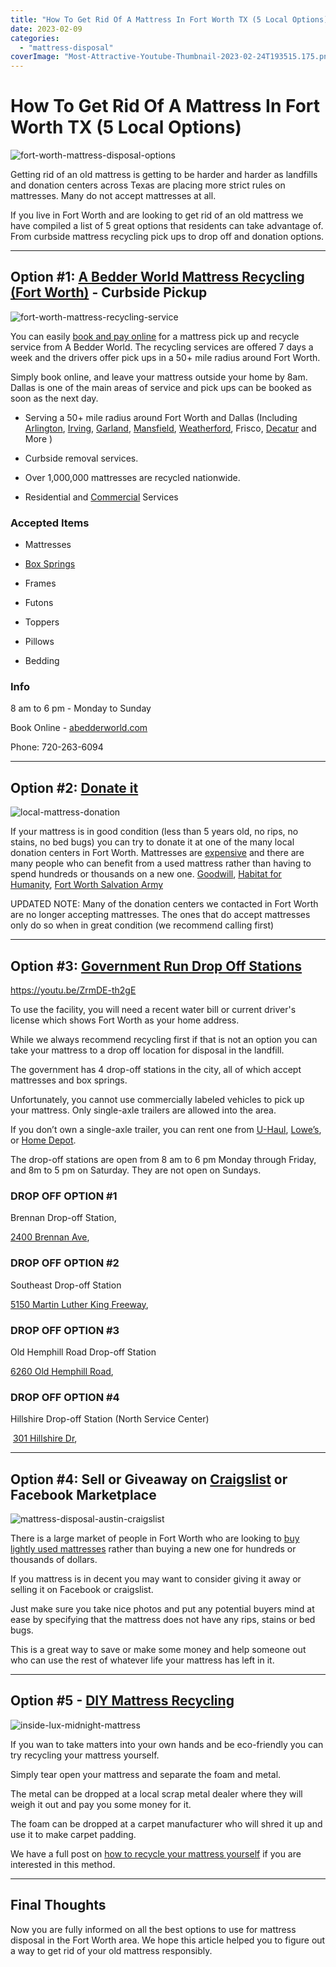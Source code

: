 ```yaml
---
title: "How To Get Rid Of A Mattress In Fort Worth TX (5 Local Options)"
date: 2023-02-09
categories: 
  - "mattress-disposal"
coverImage: "Most-Attractive-Youtube-Thumbnail-2023-02-24T193515.175.png"
---
```


# How To Get Rid Of A Mattress In Fort Worth TX (5 Local Options)

![fort-worth-mattress-disposal-options](images/Most-Attractive-Youtube-Thumbnail-2023-02-24T193515.175-1024x576.png)

Getting rid of an old mattress is getting to be harder and harder as landfills and donation centers across Texas are placing more strict rules on mattresses. Many do not accept mattresses at all.

If you live in Fort Worth and are looking to get rid of an old mattress we have compiled a list of 5 great options that residents can take advantage of. From curbside mattress recycling pick ups to drop off and donation options.

* * *

## Option #1: [A Bedder World Mattress Recycling (Fort Worth)](https://www.abedderworld.com/mattress-disposal-fort-worth/) - Curbside Pickup

![fort-worth-mattress-recycling-service](images/Screen-Shot-2023-02-23-at-10.50.58-PM-1024x493.png)

You can easily [book and pay online](https://www.abedderworld.com/mattress-disposal-fort-worth/) for a mattress pick up and recycle service from A Bedder World. The recycling services are offered 7 days a week and the drivers offer pick ups in a 50+ mile radius around Fort Worth.

Simply book online, and leave your mattress outside your home by 8am. Dallas is one of the main areas of service and pick ups can be booked as soon as the next day.

- Serving a 50+ mile radius around Fort Worth and Dallas (Including [Arlington](https://www.abedderworld.com/how-to-get-rid-of-a-mattress-in-arlington-tx-local-options.html/), [Irving](https://www.abedderworld.com/how-to-get-rid-of-a-mattress-in-irving-tx.html/), [Garland](https://www.abedderworld.com/get-rid-of-a-mattress-in-garland-tx.html/), [Mansfield](https://www.abedderworld.com/Mansfield-TX/), [Weatherford](https://www.abedderworld.com/Weatherford-TX/), Frisco, [Decatur](https://www.abedderworld.com/Decatur-TX/) and More )

- Curbside removal services.

- Over 1,000,000 mattresses are recycled nationwide.

- Residential and [Commercial](https://www.abedderworld.com/commercial/) Services

### **Accepted Items**

- Mattresses

- [Box Springs](https://www.abedderworld.com/how-to-get-rid-of-a-box-spring.html/)

- Frames

- Futons

- Toppers

- Pillows

- Bedding

### Info

8 am to 6 pm - Monday to Sunday

Book Online - [abedderworld.com](https://www.abedderworld.com/mattress-disposal-fort-worth/)

Phone: 720-263-6094

* * *

## Option #2: [Donate it](https://goodwillnorthcentraltexas.org/)

![local-mattress-donation](images/Donate-Local-Red-243x300-1.png)

If your mattress is in good condition (less than 5 years old, no rips, no stains, no bed bugs) you can try to donate it at one of the many local donation centers in Fort Worth. Mattresses are [expensive](https://www.abedderworld.com/most-expensive-mattresses.html/) and there are many people who can benefit from a used mattress rather than having to spend hundreds or thousands on a new one. [Goodwill](https://www.abedderworld.com/does-goodwill-take-mattresses-4-alternative-options.html/), [Habitat for Humanity](https://www.habitat.org/tx/fort-worth/fort-worth-area-hfh-inc), [Fort Worth Salvation Army](https://salvationarmyntx.org/north-texas/)

UPDATED NOTE: Many of the donation centers we contacted in Fort Worth are no longer accepting mattresses. The ones that do accept mattresses only do so when in great condition (we recommend calling first)

* * *

## Option #3: [Government Run Drop Off Stations](https://www.fortworthtexas.gov/departments/code-compliance/solidwaste/dropoff)

https://youtu.be/ZrmDE-th2gE

To use the facility, you will need a recent water bill or current driver's license which shows Fort Worth as your home address. 

While we always recommend recycling first if that is not an option you can take your mattress to a drop off location for disposal in the landfill.

The government has 4 drop-off stations in the city, all of which accept mattresses and box springs.

Unfortunately, you cannot use commercially labeled vehicles to pick up your mattress. Only single-axle trailers are allowed into the area.

If you don’t own a single-axle trailer, you can rent one from [U-Haul](https://www.uhaul.com/Locations/Truck-Rentals-near-Fort-Worth-TX-76104/836071/), [Lowe’s](https://www.lowes.com/store/TX-Fort-Worth/0525), or [Home Depot](https://www.homedepot.com/l/Ft-Worth/TX/Fort-Worth/76109/542).

The drop-off stations are open from 8 am to 6 pm Monday through Friday, and 8m to 5 pm on Saturday. They are not open on Sundays.

### **DROP OFF OPTION #1**

Brennan Drop-off Station,

[2400 Brennan Ave](http://maps.google.com/maps?f=q&hl=en&geocode=&q=2400+Brennan+Ave.+fort+worth+texas&sll=37.0625,-95.677068&sspn=51.488837,78.75&ie=UTF8&z=17&g=2400+Brennan+Ave.+fort+worth+texas&iwloc=addr), 

### **DROP OFF OPTION #2**

Southeast Drop-off Station 

[5150 Martin Luther King Freeway](http://maps.google.com/maps?f=q&hl=en&geocode=&q=5150+Martin+Luther+King+Freeway+fort+worth+texas&sll=32.788846,-97.328703&sspn=0,359.990387&ie=UTF8&z=13&g=5150+Martin+Luther+King+Freeway+fort+worth+texas&iwloc=cent), 

### **DROP OFF OPTION #3**

Old Hemphill Road Drop-off Station 

[6260 Old Hemphill Road](http://maps.google.com/maps?f=q&hl=en&geocode=&q=6260+Old+Hemphill+Road+fort+worth+texas&sll=32.715284,-97.282025&sspn=0.107889,0.153809&g=6260+Old+Hemphill+Road+fort+worth+texas&ie=UTF8&z=17&iwloc=addr), 

### **DROP OFF OPTION #4**

Hillshire Drop-off Station (North Service Center)

 [301 Hillshire Dr](https://www.google.com/maps/place/301+Hillshire+Drive,+Haslet,+TX+76052/@32.9276261,-97.3578972,17z/data=!3m1!4b1!4m5!3m4!1s0x864ddeca361e2ed1:0x823199762741b0a5!8m2!3d32.9276261!4d-97.3557085),

* * *

## Option #4: Sell or Giveaway on [Craigslist](https://dallas.craigslist.org/ftw/) or Facebook Marketplace

![mattress-disposal-austin-craigslist](images/Screen-Shot-2019-12-11-at-8.06.07-AM-edited.png)

There is a large market of people in Fort Worth who are looking to [buy lightly used mattresses](https://budgetfriendlyfurnishing.com/selling-a-mattress-on-craigslist-all-you-need-to-know/) rather than buying a new one for hundreds or thousands of dollars.

If you mattress is in decent you may want to consider giving it away or selling it on Facebook or craigslist.

Just make sure you take nice photos and put any potential buyers mind at ease by specifying that the mattress does not have any rips, stains or bed bugs.

This is a great way to save or make some money and help someone out who can use the rest of whatever life your mattress has left in it.

* * *

## Option #5 - [DIY Mattress Recycling](https://www.abedderworld.com/how-to-recycle-a-mattress/)

![inside-lux-midnight-mattress](images/IMG_3264-768x1024.jpeg)

If you wan to take matters into your own hands and be eco-friendly you can try recycling your mattress yourself.

Simply tear open your mattress and separate the foam and metal.

The metal can be dropped at a local scrap metal dealer where they will weigh it out and pay you some money for it.

The foam can be dropped at a carpet manufacturer who will shred it up and use it to make carpet padding.

We have a full post on [how to recycle your mattress yourself](https://www.abedderworld.com/how-to-recycle-a-mattress/) if you are interested in this method.

* * *

## **Final Thoughts**

Now you are fully informed on all the best options to use for mattress disposal in the Fort Worth area. We hope this article helped you to figure out a way to get rid of your old mattress responsibly.
